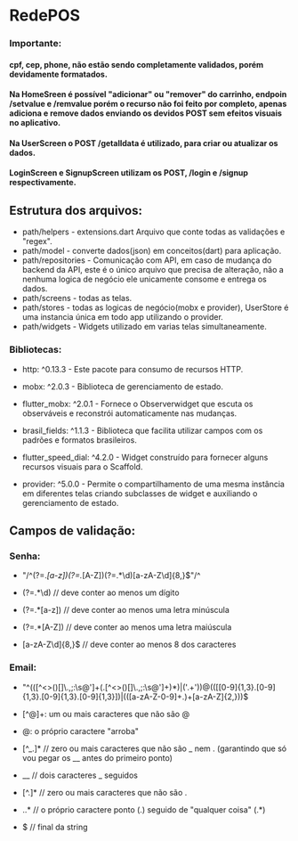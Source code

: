 # RedePOS

### Importante:
#### cpf, cep, phone, não estão sendo completamente validados, porém devidamente formatados.
#### Na HomeSreen é possível "adicionar" ou "remover" do carrinho, endpoin /setvalue e /remvalue porém o recurso não foi feito por completo, apenas adiciona e remove dados enviando os devidos POST sem efeitos visuais no aplicativo.
#### Na UserScreen o POST /getalldata é utilizado, para criar ou atualizar os dados.
#### LoginScreen e SignupScreen utilizam os POST, /login e /signup respectivamente.


## Estrutura dos arquivos:
- path/helpers - extensions.dart Arquivo que conte todas as validações e "regex".
- path/model - converte dados(json) em conceitos(dart) para aplicação.
- path/repositories - Comunicação com API, em caso de mudança do backend da API, este é o único arquivo que precisa de alteração, não a nenhuma logica de negócio ele unicamente consome e entrega os dados.
- path/screens - todas as telas.
- path/stores - todas as logicas de negócio(mobx e provider), UserStore é uma instancia única em todo app utilizando o provider.
- path/widgets - Widgets utilizado em varias telas simultaneamente.

### Bibliotecas:
- http: ^0.13.3  - Este pacote para consumo de recursos HTTP.

- mobx: ^2.0.3 - Biblioteca de gerenciamento de estado.

- flutter_mobx: ^2.0.1 - Fornece o Observerwidget que escuta os observáveis e reconstrói automaticamente nas mudanças.

- brasil_fields: ^1.1.3 - Biblioteca que facilita utilizar campos com os padrões e formatos brasileiros.

- flutter_speed_dial: ^4.2.0 - Widget construído para fornecer alguns recursos visuais para o Scaffold.

- provider: ^5.0.0 - Permite o compartilhamento de uma mesma instância em diferentes telas criando subclasses de widget e auxiliando o gerenciamento de estado.

## Campos de validação:

### Senha:
 - "/^(?=.*[a-z])(?=.*[A-Z])(?=.*\d)[a-zA-Z\d]{8,}$"/^
 
  - (?=.*\d) // deve conter ao menos um dígito
  
  - (?=.*[a-z]) // deve conter ao menos uma letra minúscula
  
  - (?=.*[A-Z])  // deve conter ao menos uma letra maiúscula
  
  - [a-zA-Z\d]{8,}$  // deve conter ao menos 8 dos caracteres
  


### Email:

- "^(([^<>()[\]\\.,;:\s@\']+(\.[^<>()[\]\\.,;:\s@\']+)*)|(\'.+\'))@((\[[0-9]{1,3}\.[0-9]{1,3}\.[0-9]{1,3}\.[0-9]{1,3}\])|(([a-zA-Z\-0-9]+\.)+[a-zA-Z]{2,}))$

- [^@]+: um ou mais caracteres que não são @

- @: o próprio caractere "arroba"

- [^_.]* // zero ou mais caracteres que não são _ nem . (garantindo que só vou pegar os __ antes do primeiro ponto)

- __ // dois caracteres _ seguidos 

- [^.]* // zero ou mais caracteres que não são .

- \..* // o próprio caractere ponto (\.) seguido de "qualquer coisa" (.*)

- $ // final da string







 
